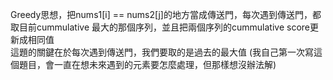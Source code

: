 Greedy思想，把nums1[i] == nums2[j]的地方當成傳送門，每次遇到傳送門，都取目前cummulative 最大的那個序列，並且把兩個序列的cummulative score更新成相同值\
這題的關鍵在於每次遇到傳送門，我們要取的是過去的最大值 (我自己第一次寫這個題目，會一直在想未來遇到的元素要怎麼處理，但那樣想沒辦法解)